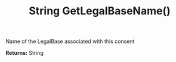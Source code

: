 ﻿---
uid: crmscript_ref_NSConsentInfo_GetLegalBaseName
title: String GetLegalBaseName()
intellisense: NSConsentInfo.GetLegalBaseName
keywords: NSConsentInfo, GetLegalBaseName
so.topic: reference
---

Name of the LegalBase associated with this consent

**Returns:** String


